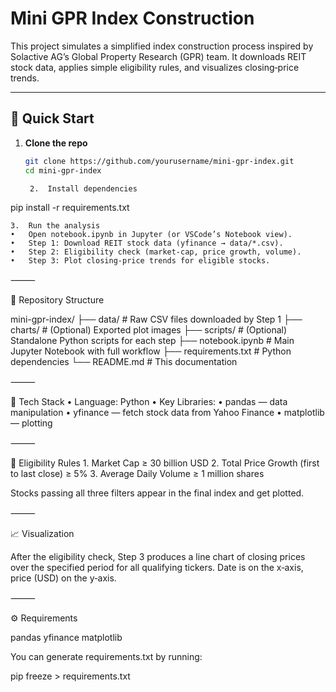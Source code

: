 # Mini GPR Index Construction

This project simulates a simplified index construction process inspired by Solactive AG’s Global Property Research (GPR) team. It downloads REIT stock data, applies simple eligibility rules, and visualizes closing‐price trends.

---

## 🚀 Quick Start

1. **Clone the repo**  
   ```bash
   git clone https://github.com/yourusername/mini-gpr-index.git
   cd mini-gpr-index

	2.	Install dependencies

pip install -r requirements.txt


	3.	Run the analysis
	•	Open notebook.ipynb in Jupyter (or VSCode’s Notebook view).
	•	Step 1: Download REIT stock data (yfinance → data/*.csv).
	•	Step 2: Eligibility check (market‐cap, price growth, volume).
	•	Step 3: Plot closing‐price trends for eligible stocks.

⸻

📂 Repository Structure

mini-gpr-index/
├── data/             # Raw CSV files downloaded by Step 1
├── charts/           # (Optional) Exported plot images
├── scripts/          # (Optional) Standalone Python scripts for each step
├── notebook.ipynb    # Main Jupyter Notebook with full workflow
├── requirements.txt  # Python dependencies
└── README.md         # This documentation


⸻

🔧 Tech Stack
	•	Language: Python
	•	Key Libraries:
	•	pandas — data manipulation
	•	yfinance — fetch stock data from Yahoo Finance
	•	matplotlib — plotting

⸻

📝 Eligibility Rules
	1.	Market Cap ≥ 30 billion USD
	2.	Total Price Growth (first to last close) ≥ 5%
	3.	Average Daily Volume ≥ 1 million shares

Stocks passing all three filters appear in the final index and get plotted.

⸻

📈 Visualization

After the eligibility check, Step 3 produces a line chart of closing prices over the specified period for all qualifying tickers. Date is on the x‐axis, price (USD) on the y‐axis.

⸻

⚙️ Requirements

pandas
yfinance
matplotlib

You can generate requirements.txt by running:

pip freeze > requirements.txt





